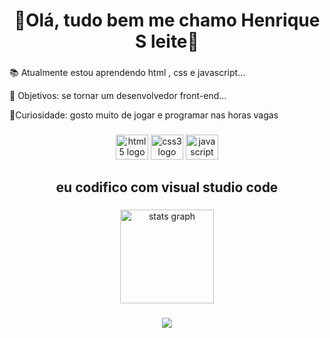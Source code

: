 <h1 align="center">👋Olá, tudo bem me chamo Henrique S leite👋</h1>



###

<p align="center">
  
  📚 Atualmente estou aprendendo html , css e javascript...<br>
  
  🎯 Objetivos: se tornar um desenvolvedor front-end...<br>
  
  🎲Curiosidade: gosto muito de jogar e programar nas horas vagas</p>

###

<div align="center">
  <img src="https://cdn.jsdelivr.net/gh/devicons/devicon/icons/html5/html5-original.svg" height="40" width="52" alt="html5 logo"  />
  <img src="https://cdn.jsdelivr.net/gh/devicons/devicon/icons/css3/css3-original.svg" height="40" width="52" alt="css3 logo"  />
  <img src="https://cdn.jsdelivr.net/gh/devicons/devicon/icons/javascript/javascript-original.svg" height="40" width="52" alt="javascript logo"  />
</div>

###

<h2 align="center">eu codifico com visual studio code</h2>

###

<div align="center">
  <img src="https://github-readme-stats.vercel.app/api?username=HenriqueSouza250&hide_title=true&hide_rank=false&show_icons=true&include_all_commits=true&count_private=true&disable_animations=false&theme=great-gatsby&locale=pt-br&hide_border=false&order=1" height="150" alt="stats graph"  />
</div>

###

<div align="center">
  <img src="https://visitor-badge.laobi.icu/badge?page_id=HenriqueSouza250.HenriqueSouza250&left_color=coral&right_color=darkolivegreen&left_text=Visitantes"  />
</div>

###
